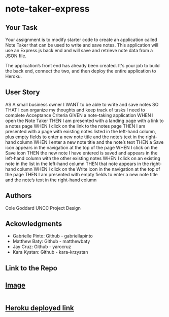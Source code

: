 # note-taker-express

## Your Task
Your assignment is to modify starter code to create an application called Note Taker that can be used to write and save notes. This application will use an Express.js back end and will save and retrieve note data from a JSON file.

The application’s front end has already been created. It's your job to build the back end, connect the two, and then deploy the entire application to Heroku.

## User Story
AS A small business owner
I WANT to be able to write and save notes
SO THAT I can organize my thoughts and keep track of tasks I need to complete
Acceptance Criteria
GIVEN a note-taking application
WHEN I open the Note Taker
THEN I am presented with a landing page with a link to a notes page
WHEN I click on the link to the notes page
THEN I am presented with a page with existing notes listed in the left-hand column, plus empty fields to enter a new note title and the note’s text in the right-hand column
WHEN I enter a new note title and the note’s text
THEN a Save icon appears in the navigation at the top of the page
WHEN I click on the Save icon
THEN the new note I have entered is saved and appears in the left-hand column with the other existing notes
WHEN I click on an existing note in the list in the left-hand column
THEN that note appears in the right-hand column
WHEN I click on the Write icon in the navigation at the top of the page
THEN I am presented with empty fields to enter a new note title and the note’s text in the right-hand column

## Authors
Cole Goddard
UNCC Project Design

## Ackowledgments
- Gabrielle Pinto: Github - gabriellapinto
- Matthew Baty: Github - matthewbaty
- Jay Cruz: Github - yarocruz
- Kara Kystan: Github - kara-krzystan

## Link to the Repo
<a href="https://github.com/CGoddard1/note-taker-express">

## Image
<img href="Screen Shot 2023-02-28 at 6.03.39 PM.png">

## Heroku deployed link
<a href="https://ancient-spire-37904.herokuapp.com/">